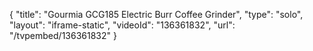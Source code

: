 {
    "title": "Gourmia GCG185 Electric Burr Coffee Grinder",
    "type": "solo",
    "layout": "iframe-static",
    "videoId": "136361832",
    "url": "\/tvpembed\/136361832"
}